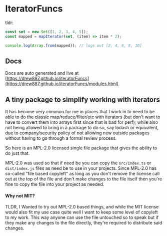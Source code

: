 # IteratorFuncs

tldr:

```typescript
const set = new Set([1, 2, 3, 4, 5]);
const mapped = mapIterator(set, (item) => item * 2);

console.log(Array.from(mapped)); // logs out [2, 4, 6, 8, 10]
```

## Docs

Docs are auto generated and live at [https://drew887.github.io/iteratorFuncs](https://drew887.github.io/iteratorFuncs/modules.html)

## A tiny package to simplify working with iterators

It has become very common for me in places that I work in to need to be able to do the classic map/reduce/filter/etc
with iterators (but don't want to have to convert them into arrays first since that is bad for perf); while also not
being allowed to bring in a package to do so, say lodash or equivalent, due to company/security policy of not allowing
new outside packages without having to go through a formal review process.

So here is an MPL-2.0 licensed single file package that gives the ability to do just that.

MPL-2.0 was used so that if need be you can copy the `src/index.ts` or `dist/index.js` files as need be to use in your
projects. Since MPL-2.0 has so-called "file based copyleft" as long as you don't remove the license call out at the top
of the file and don't make changes to the file itself then you're fine to copy the file into your project as needed.

#### Why not MIT?

TLDR, I Wanted to try out MPL-2.0 based things, and while the MIT license would also fit my use case quite well I want
to keep some level of copyleft to my work. This way anyone can use the file untouched so to speak but if they make any
changes to the file directly, they're required to distribute said changes.
